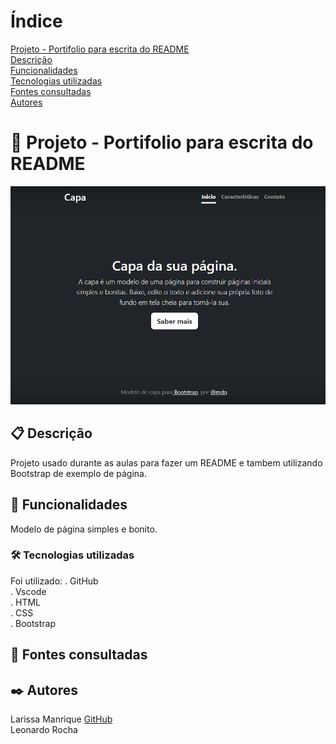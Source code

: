 # Índice 

[Projeto - Portifolio para escrita do README](#projeto---portifolio-para-escrita-do-readme)  
[Descrição](#descri%C3%A7%C3%A3o)  
[Funcionalidades](#funcionalidades)  
[Tecnologias utilizadas](#tecnologias-utilizadas)  
[Fontes consultadas](#fontes-consultadas)  
[Autores](#autores)  

#  🚀 Projeto - Portifolio para escrita do README
![image](img/capa.png)

## 📋 Descrição
Projeto usado durante as aulas para fazer um README e tambem utilizando Bootstrap de exemplo de página.

##  🔧 Funcionalidades
Modelo de página simples e bonito.

### 🛠️ Tecnologias utilizadas
Foi utilizado:
. GitHub  
. Vscode  
. HTML  
. CSS  
. Bootstrap  

## 📄 Fontes consultadas 


## ✒️ Autores
Larissa Manrique
[GitHub](https://github.com/larissassk)  
Leonardo Rocha 

